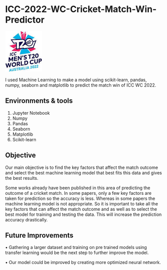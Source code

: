 # ICC-2022-WC-Cricket-Match-Win-Predictor

![WC Logo](wc.jpg)

I used Machine Learning to make a model using scikit-learn, pandas, numpy, seaborn and matplotlib to predict the match win of ICC WC 2022.

## Environments & tools
1. Jupyter Notebook
2. Numpy
3. Pandas
4. Seaborn
5. Matplotlib
6. Scikit-learn

## Objective
Our main objective is to find the key factors that affect the match outcome and
select the best machine learning model that best fits this data and gives the best
results. 

Some works already have been published in this area of predicting the outcome of a cricket
match. In some papers, only a few key factors are taken for prediction so the
accuracy is less. Whereas in some papers the machine learning model is not
appropriate. So it is important to take all the key factors that can affect the match
outcome and as well as to select the best model for training and testing the data.
This will increase the prediction accuracy drastically.

## Future Improvements
•	Gathering a larger dataset and training on pre trained models using transfer learning would be the next step to further improve the model.

•	Our model could be improved by creating more optimized neural network.
